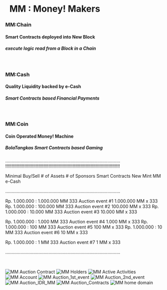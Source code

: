 # &nbsp; MM : Money! Makers


###   MM:Chain
####  Smart Contracts deployed into New Block
##### execute logic read from a Block in a Chain


<br />


###   MM:Cash
####  Quality Liquidity backed by e-Cash
##### Smart Contracts based Financial Payments


<br />


###   MM:Coin
####  Coin Operated Money! Machine  
##### BolaTangkas Smart Contracts based Gaming


  ..........................................................................................
  !!!!!!!!!!!!!!!!!!!!!!!!!!!!!!!!!!!!!!!!!!!!!!!!!!!!!!!!!!!!!!!!!!!!!!!!!!!!!!!!!!!!!!!!!!

  Minimal Buy/Sell  # of Assets      # of Sponsors    Smart Contracts     New Mint MM e-Cash

  ..........................................................................................


  Rp. 1.000.000  :  1.000.000 MM     333              Auction event #1    1.000.000 MM x 333
  Rp. 1.000.000  :    100.000 MM     333              Auction event #2      100.000 MM x 333
  Rp. 1.000.000  :     10.000 MM     333              Auction event #3       10.000 MM x 333

  Rp. 1.000.000  :      1.000 MM     333              Auction event #4        1.000 MM x 333
  Rp. 1.000.000  :        100 MM     333              Auction event #5          100 MM x 333
  Rp. 1.000.000  :         10 MM     333              Auction event #6           10 MM x 333

  Rp. 1.000.000  :          1 MM     333              Auction event #7            1 MM x 333


  ..........................................................................................


<br />

  
![MM Auction Contract](./images/_MM_technical_architecture_000_.png)
![MM Holders](./images/_MM_technical_architecture_001_.png)
![MM Active Activities](./images/_MM_technical_architecture_002_.png)
![MM Account](./images/_MM_technical_architecture_003_.png)
![MM Auction_1st_event](./images/_MM_technical_architecture_006_.png)
![MM Auction_2nd_event](./images/_MM_technical_architecture_007_.png)
![MM Auction_IDR_MM](./images/_MM_technical_architecture_008_.png)
![MM Auction_Contracts](./images/_MM_technical_architecture_009_.png)
![MM home domain](./images/_MM_technical_architecture_005_.png)

